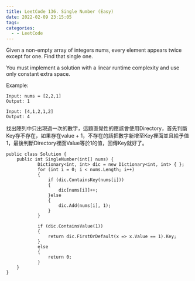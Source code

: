 ```yaml
---
title: LeetCode 136. Single Number (Easy)
date: 2022-02-09 23:15:05
tags:
categories:
  - - LeetCode
---
```

Given a non-empty array of integers nums, every element appears twice except for one. Find that single one.

You must implement a solution with a linear runtime complexity and use only constant extra space.

Example:
```
Input: nums = [2,2,1]
Output: 1

Input: [4,1,2,1,2]
Output: 4
```

<!--more-->

找出陣列中只出現過一次的數字，這題直覺性的應該會使用Directory，首先判斷Key存不存在，如果存在value + 1，不存在的話把數字新增至Key裡面並且給予值 1，最後判斷Directory裡面Value等於1的值，回傳Key就好了。

```
public class Solution {
    public int SingleNumber(int[] nums) {
            Dictionary<int, int> dic = new Dictionary<int, int> { };
            for (int i = 0; i < nums.Length; i++)
            {
                if (dic.ContainsKey(nums[i]))
                {
                    dic[nums[i]]++;
                }else
                {
                    dic.Add(nums[i], 1);
                }
            }

            if (dic.ContainsValue(1))
            {
                return dic.FirstOrDefault(x => x.Value == 1).Key;
            }
            else
            {
                return 0;
            }
    }
}
```